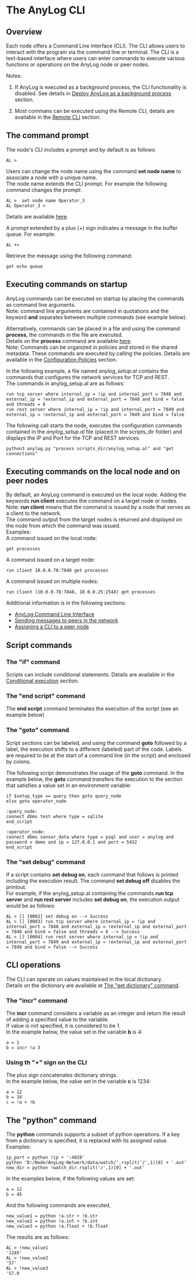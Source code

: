 # The AnyLog CLI

## Overview

Each node offers a Command Line Interface (CLI). The  CLI allows users to interact with the program via the command line or terminal. 
The CLI is a text-based interface where users can enter commands to execute various functions or operations on the AnyLog node or peer nodes.

Notes: 
1. If AnyLog is executed as a background process, the CLI functionality is disabled. See details in 
[Deploy AnyLog as a background process](training/advanced/background%20deployment.md) section.
   
2. Most commans can be executed using the Remote CLI, details are available in the 
   [Remote CLI](northbound%20connectors/remote_cli.md) section.
   

## The command prompt
The node's CLI includes a prompt and by default is as follows:
```anylog 
AL >
```
Users can change the node name using the command **set node name** to associate a node with a unique name.  
The node name extends the CLI prompt. For example the following command changes the prompt:
```anylog 
AL >  set node name Operator_3
AL Operator_3 >
```
Details are available [here](anylog%20commands.md#set-node-name).

A prompt extended by a plus (+) sign indicates a message in the buffer queue.
For example:
```anylog 
AL +>
```
Retrieve the message using the following command:
```anylog 
get echo queue
```

## Executing commands on startup

AnyLog commands can be executed on startup by placing the commands as command line arguments.  
Note: command line arguments are contained in quotations and the keyword **and** separates between multiple commands (see example below). 

Alternatively, commands can be placed in a file and using the command **process**, the commands in the file are executed.  
Details on the **process** command are available [here](node%20configuration.md#the-configuration-process).   
Note: Commands can be organized in policies and stored in the shared metadata. These commands are executed by calling the policies. 
Details are available in the [Configuration Policies](policies.md#configuration-policies) section.

In the following example, a file named *anylog_setup.al* contains the commands that configures the network services for TCP and REST.      
The commands in anylog_setup.al are as follows:
```anylog 
run tcp server where internal_ip = !ip and internal_port = 7848 and external_ip = !external_ip and external_port = 7848 and bind = false and threads = 6
run rest server where internal_ip = !ip and internal_port = 7849 and external_ip = !external_ip and external_port = 7849 and bind = false
```

The following call starts the node, executes the configuration commands contained in the *anylog_setup.al* file (placed in the scripts_dir folder)
and displays the IP and Port for the TCP and REST services. 
```anylog 
python3 anylog.py "process scripts_dir/anylog_setup.al" and "get connections"
```

## Executing commands on the local node and on peer nodes

By default, an AnyLog command is executed on the local node. Adding the keywords **run client** executes the command
on a target node or nodes.  
Note: **run client** means that the command is issued by a node that serves as a client to the network.  
The command output from the target nodes is returned and displayed on the node from which the command was issued.  
Examples:  
A command issued on the local node: 
```anylog 
get processes
```
A command issued on a target node:
```anylog 
run client 10.0.0.78:7848 get processes
```
A command issued on multiple nodes:
```anylog 
run client (10.0.0.78:7848, 10.0.0.25:2548) get processes
```
Additional information is in the following sections:
* [AnyLog Command Line Interface](getting%20started.md#anylog-command-line-interface)
* [Sending messages to peers in the network](getting%20started.md#sending-messages-to-peers-in-the-network)
* [Assigning a CLI to a peer node](training/advanced/background%20deployment.md#using-the-cli-of-a-peer-node-to-manage-the-background-node)


## Script commands

### The "if" command
Scripts can include conditional statements. Details are available in the [Conditional execution](anylog%20commands.md#conditional-execution) section.

### The "end script" command
The **end script** command terminates the execution of the script (see an example below)

### The "goto" command
Script sections can be labeled, and using the command **goto** followed by a label, the execution shifts to a different 
(labeled) part of the code. Labels are required to be at the start of a command line (in the  script) and enclosed by colons.

The following script demonstrates the usage of the **goto** command. In the example below, the **goto** command
transfers the execution to the section that satisfies a value set in an environment variable:
```anylog 
if $setup_type == query then goto query_node
else goto operator_node

:query_node:
connect dbms test where type = sqlite
end_script

:operator_node:
connect dbms sensor_data where type = psql and user = anylog and password = demo and ip = 127.0.0.1 and port = 5432
end_script
```
### The "set debug" command

If a script contains **set debug on**, each command that follows is printed including the execution result.
The command **set debug off** disables the printout.  
For example, if the anylog_setup.al containing the commands **run tcp server** and **run rest server** includes **set debug on**,
the execution output would be as follows:

```anylog 
AL > [] [0002] set debug on --> Success
AL > [] [0003] run tcp server where internal_ip = !ip and internal_port = 7848 and external_ip = !external_ip and external_port = 7848 and bind = false and threads = 6 --> Success
AL > [] [0004] run rest server where internal_ip = !ip and internal_port = 7849 and external_ip = !external_ip and external_port = 7849 and bind = false --> Success
```

## CLI operations

The CLI can operate on values maintained in the local dictionary.     
Details on the dictionary are available at [The "get dictionary" command](monitoring%20nodes.md#the-get-dictionary-command).

### The "incr" command

The **incr** command considers a variable as an integer and return the result of adding a specified value to the variable.    
If value is not specified, it is considered to be 1.  
In the example below, the value set in the variable **b** is 4:
```anylog 
a = 1
b = incr !a 3
```

### Using th "+" sign on the CLI

The plus sign concatenates dictionary strings.  
In the example below, the value set in the variable **c** is 1234:
```anylog 
a = 12
b = 34
c = !a + !b
```

## The "python" command

The **python** commands supports a subset of python operations. If a key from a dictionary is specified, it is replaced with its assigned value.    
Examples:
```anylog 
ip_port = python !ip + ':4028'
python 'D:/Node/AnyLog-Network/data/watch/'.rsplit('/',1)[0] + '.out'
new_dir = python !watch_dir.rsplit('/',1)[0] + '.out'
```
In the examples below, if the following values are set:
```anylog
a = 12
b = 45
```
And the following commands are executed,
```anylog
new_value1 = python !a.str + !b.str
new_value2 = python !a.int + !b.int
new_value3 = python !a.float + !b.float
```
The results are as follows:
```anylog
AL > !new_value1
'1245'
AL > !new_value2
'57'
AL > !new_value3
'57.0
```







